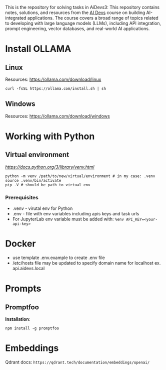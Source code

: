 This is the repository for solving tasks in AiDevs3:
This repository contains notes, solutions, and resources from the [AI Devs](https://www.aidevs.pl/) course on building AI-integrated applications. The course covers a broad range of topics related to developing with large language models (LLMs), including API integration, prompt engineering, vector databases, and real-world AI applications.

# Install OLLAMA
## Linux
Resources: https://ollama.com/download/linux
```
curl -fsSL https://ollama.com/install.sh | sh
```

## Windows
Resources: https://ollama.com/download/windows

# Working with Python

## Virtual environment
*https://docs.python.org/3/library/venv.html*

```
python -m venv /path/to/new/virtual/environment # in my case: .venv
source .venv/bin/activate
pip -V # should be path to virtual env
```

### Prerequisites
- .venv - virutal env for Python
- .env - file with env variables including apis keys and task urls
- For JupyterLab env variable must be added with: `%env API_KEY=<your-api-key>`

# Docker
- use template .env.example to create .env file
- /etc/hosts file may be updated to specify domain name for localhost ex. api.aidevs.local

# Prompts
## Promptfoo
**Installation**:
```
npm install -g promptfoo
```
# Embeddings
Qdrant docs: `https://qdrant.tech/documentation/embeddings/openai/`
